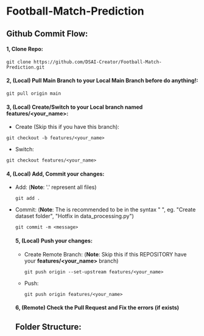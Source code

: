 # Football-Match-Prediction
## Github Commit Flow:
#### 1, Clone Repo:
```command
git clone https://github.com/DSAI-Creator/Football-Match-Prediction.git
```

#### 2, (Local) Pull **Main Branch** to your **Local Main Branch** before do anything!:
```command
git pull origin main
```

#### 3, (Local) Create/Switch to your **Local** branch named **features/<your_name>**:
- Create (Skip this if you have this branch):
```command
git checkout -b features/<your_name>
```

- Switch:
```command
git checkout features/<your_name>
```

#### 4, (Local) Add, Commit your changes:
- Add:
(**Note**: '.' represent all files)
    ```command
    git add .
    ```

- Commit:
(**Note**: The <message> is recommended to be in the syntax "<Action> <Object>", eg. "Create dataset folder", "Hotfix <function> in data_processing.py")
    ```command
    git commit -m <message>
    ```

#### 5, (Local) Push your changes:
- Create Remote Branch:
(**Note**: Skip this if this REPOSITORY have your **features/<your_name>** branch)
    ```command
    git push origin --set-upstream features/<your_name>
    ```

- Push:
    ```command
    git push origin features/<your_name>
    ```

#### 6, (Remote) Check the Pull Request and Fix the errors (if exists)

## Folder Structure:
